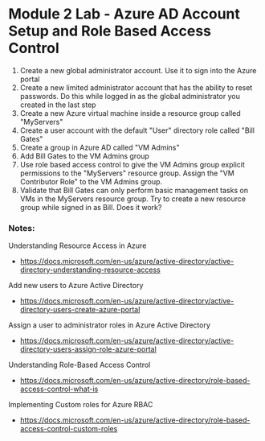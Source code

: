 # Module 2 Lab - Azure AD Account Setup and Role Based Access Control

1. Create a new global administrator account. Use it to sign into the Azure portal
2. Create a new limited administrator account that has the ability to reset passwords. Do this while logged in as the global administrator you created in the last step
3. Create a new Azure virtual machine inside a resource group called "MyServers"
4. Create a user account with the default "User" directory role called "Bill Gates"
5. Create a group in Azure AD called "VM Admins"
6. Add Bill Gates to the VM Admins group
7. Use role based access control to give the VM Admins group explicit permissions to the "MyServers" resource group. Assign the "VM Contributor Role" to the VM Admins group.
8. Validate that Bill Gates can only perform basic management tasks on VMs in the MyServers resource group. Try to create a new resource group while signed in as Bill. Does it work?


### Notes:

Understanding Resource Access in Azure
* https://docs.microsoft.com/en-us/azure/active-directory/active-directory-understanding-resource-access

Add new users to Azure Active Directory
* https://docs.microsoft.com/en-us/azure/active-directory/active-directory-users-create-azure-portal

Assign a user to administrator roles in Azure Active Directory
* https://docs.microsoft.com/en-us/azure/active-directory/active-directory-users-assign-role-azure-portal

Understanding Role-Based Access Control
* https://docs.microsoft.com/en-us/azure/active-directory/role-based-access-control-what-is

Implementing Custom roles for Azure RBAC
* https://docs.microsoft.com/en-us/azure/active-directory/role-based-access-control-custom-roles
